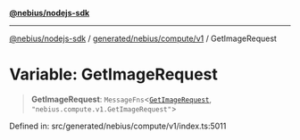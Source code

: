 [**@nebius/nodejs-sdk**](../../../../../README.md)

***

[@nebius/nodejs-sdk](../../../../../README.md) / [generated/nebius/compute/v1](../README.md) / GetImageRequest

# Variable: GetImageRequest

> **GetImageRequest**: `MessageFns`\<[`GetImageRequest`](../interfaces/GetImageRequest.md), `"nebius.compute.v1.GetImageRequest"`\>

Defined in: src/generated/nebius/compute/v1/index.ts:5011
